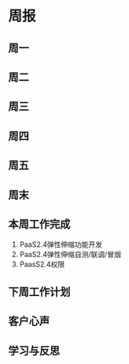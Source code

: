 # 周报

## 周一

## 周二

## 周三

## 周四

## 周五

## 周末

## 本周工作完成

1. PaaS2.4弹性伸缩功能开发
2. PaaS2.4弹性伸缩自测/联调/冒烟
3. PaasS2.4权限

## 下周工作计划

## 客户心声

## 学习与反思